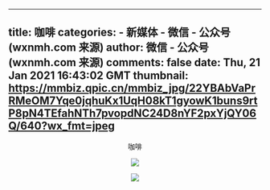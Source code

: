
---
title: 咖啡
categories: 
    - 新媒体
    - 微信 - 公众号 (wxnmh.com 来源)
author: 微信 - 公众号 (wxnmh.com 来源)
comments: false
date: Thu, 21 Jan 2021 16:43:02 GMT
thumbnail: https://mmbiz.qpic.cn/mmbiz_jpg/22YBAbVaPrRMeOM7Yqe0jqhuKx1UqH08kT1gyowK1buns9rtP8pN4TEfahNTh7pvopdNC24D8nYF2pxYjQY06Q/640?wx_fmt=jpeg
---

<div>   
<div style="max-width: 800px;margin: 0 auto;text-align: center;">
<p>咖啡</p><p><img class="rich_pages" data-ratio="1.5657407407407407" data-s="300,640" src="https://mmbiz.qpic.cn/mmbiz_jpg/22YBAbVaPrRMeOM7Yqe0jqhuKx1UqH08kT1gyowK1buns9rtP8pN4TEfahNTh7pvopdNC24D8nYF2pxYjQY06Q/640?wx_fmt=jpeg" data-type="jpeg" data-w="1080" style referrerpolicy="no-referrer"></p><p><img class="rich_pages" data-ratio="1.5740740740740742" data-s="300,640" src="https://mmbiz.qpic.cn/mmbiz_jpg/22YBAbVaPrRMeOM7Yqe0jqhuKx1UqH08tXNr8GK0Ts3rNwsMICC3RTTZAic4PXZ24mW2VMdQ9Kluz99n524ia45Q/640?wx_fmt=jpeg" data-type="jpeg" data-w="1080" style referrerpolicy="no-referrer"></p>
</div>  
</div>
            